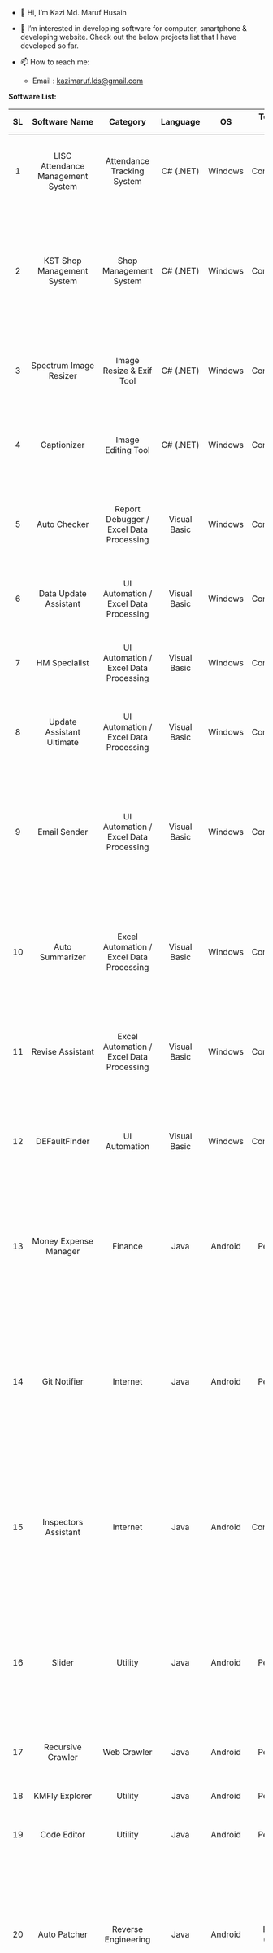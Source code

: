 - 👋 Hi, I’m Kazi Md. Maruf Husain

- 👀 I’m interested in developing software for computer, smartphone & developing website. Check out the below projects list that I have developed so far.

- 📫 How to reach me: 

    - Email : kazimaruf.lds@gmail.com

<!---
kazimaruf991/kazimaruf991 is a ✨ special ✨ repository because its `README.md` (this file) appears on your GitHub profile.
You can click the Preview link to take a look at your changes.
--->

**Software List:**

SL|Software Name|Category|Language|OS|Term Of Use|Summary of Features
:-:|:-:|:-:|:-:|:-:|:-:|:-:
1| LISC Attendance Management System | Attendance Tracking System | C# (.NET) | Windows | Commercial | Generates daily/monthly attendance reports by managing five different shift timings.
2| KST Shop Management System | Shop Management System | C# (.NET) | Windows | Commercial | Stores buy/sell and cost records in a SQL Server Compact database, prints vouchers, and exports daily/monthly reports to Excel/PDF.
3| Spectrum Image Resizer | Image Resize & Exif Tool | C# (.NET) | Windows | Commercial | Resizes single or multiple photos in the background with options to modify EXIF information.
4| Captionizer | Image Editing Tool | C# (.NET) | Windows | Commercial | Adds photo captions in any position with customizable fonts, colors, sizes, etc.
5| Auto Checker | Report Debugger / Excel Data Processing | Visual Basic | Windows | Commercial | Processes Excel data, checks for errors, and generates comments with error reports.
6| Data Update Assistant | UI Automation / Excel Data Processing | Visual Basic | Windows | Commercial | Processes Excel files and updates/inputs data into other software from Excel.
7| HM Specialist | UI Automation / Excel Data Processing | Visual Basic | Windows | Commercial | Processes Excel files and updates/inputs data into other software from Excel.
8| Update Assistant Ultimate | UI Automation / Excel Data Processing | Visual Basic | Windows | Commercial | Processes Excel files and updates/inputs data into other software based on configuration.
9| Email Sender | UI Automation / Excel Data Processing | Visual Basic | Windows | Commercial | Automates report export and email sending. Keeps revision records and supports auto-commenting and highlighting in Excel.
10| Auto Summarizer | Excel Automation / Excel Data Processing | Visual Basic | Windows | Commercial | Processes unsorted Excel data and generates a sorted, printable Excel file—completing long manual tasks in a short time.
11| Revise Assistant | Excel Automation / Excel Data Processing | Visual Basic | Windows | Commercial | Compares two Excel reports, marks differences, and notifies relevant personnel via email.
12| DEFaultFinder | UI Automation | Visual Basic | Windows | Commercial | Monitors data from other software, detects incorrect inputs, and alerts users by marking the data fields.
13| Money Expense Manager | Finance | Java | Android | Personal | Tracks daily/monthly earnings and expenses. Includes biometric and password protection to prevent unauthorized access.
14| Git Notifier | Internet | Java | Android | Personal | A lightweight automation tool that monitors Git repositories and instantly alerts users to new commits, changes, or activity—streamlining version tracking and keeping teams in sync.
15| Inspectors Assistant | Internet | Java | Android | Commercial | A powerful app to assist with inspection processes. It can process Excel files, resize images, add text to images, and sort them based on given criteria.
16| Slider | Utility | Java | Android | Personal | Runs in the background and executes various operations when the user swipes the edge of the screen (e.g., volume change, brightness adjustment).
17| Recursive Crawler | Web Crawler | Java | Android | Personal | Crawls and downloads files from websites.
18| KMFly Explorer | Utility | Java | Android | Personal | File manager with advanced options and features.
19| Code Editor | Utility | Java | Android | Personal | Code editor with syntax highlighting.
20| Auto Patcher | Reverse Engineering | Java | Android | Public (Free) | Automatically patches Android's service.jar and framework.jar, creating flashable files for custom recovery to enable external SD card write access on Android 6.0 & 7.0. [Check my thread in XDA](https://forum.xda-developers.com/t/guide-app-6-x-x-7-x-x-allow-sdcard-write-access-switch-sdcard-path.3593021/)
21| KMFly Dex Patcher | Reverse Engineering | Java | Android | Personal | Patches smali code into the .dex file of APK applications.
22| KMFlyTweakers, AppLogger, REThemer, AIDE-Fix etc. | Xposed Module | Java | Android | Personal | Various Xposed modules developed for personal use.


**Thanks for reading.**
